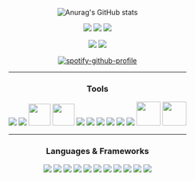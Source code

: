 <div align="center">
<div style="display: inline-block">

![Anurag's GitHub stats](https://github-readme-stats.vercel.app/api?username=dubskysteam&count_private=true&show_icons=true&theme=dark)

[![](https://img.shields.io/badge/Steam-000000?style=for-the-badge&logo=steam&logoColor=white)](https://steamcommunity.com/id/dubskyplays)
[![](https://img.shields.io/badge/Discord-7289DA?style=for-the-badge&logo=discord&logoColor=white)](https://discord.gg/Dg9Hv7j)
[![](https://img.shields.io/badge/Twitter-1DA1F2?style=for-the-badge&logo=twitter&logoColor=white)](https://twitter.com/dubskysteam)
  
![](https://img.shields.io/badge/Server-Ubuntu%2020.04-orange?style=for-the-badge&logo=Ubuntu)
![](https://img.shields.io/badge/OS-Manjaro%20KDE-green?style=for-the-badge&logo=manjaro)
  
[![spotify-github-profile](https://spotify-github-profile.vercel.app/api/view?uid=c.maas.acc&cover_image=true&theme=novatorem&bar_color=53b14f&bar_color_cover=false)](https://github.com/kittinan/spotify-github-profile)
___
<h3>Tools</h3>
<div style="display: inline-block">
  <img src="https://img.icons8.com/color/48/000000/intellij-idea.png"/>
  <img src="https://img.icons8.com/color/48/000000/pycharm.png"/>
  <img src="https://cdn.freebiesupply.com/logos/large/2x/clion-1-logo-png-transparent.png" style="width: 44px; height: 44px"/>
  <img src="https://upload.wikimedia.org/wikipedia/commons/8/8e/TeamCity_Icon.png" style="width: 44px; height: 44px"/>
  <img src="https://img.icons8.com/color/48/000000/git.png"/>
  <img src="https://img.icons8.com/color/48/000000/visual-studio-code-2019.png"/>
  <img src="https://img.icons8.com/external-vitaliy-gorbachev-blue-vitaly-gorbachev/48/000000/external-atom-nature-resource-vitaliy-gorbachev-blue-vitaly-gorbachev.png"/>
  <img src="https://img.icons8.com/color/50/000000/travis-ci.png"/>
  <img src="https://img.icons8.com/color/48/000000/circleci.png"/>
  <img src="https://img.icons8.com/fluency/50/000000/docker.png"/>
  <img src="https://cdn.icon-icons.com/icons2/2107/PNG/512/file_type_apache_icon_130750.png" style="width: 48px; height: 48px"/>
  <img src="https://upload.wikimedia.org/wikipedia/commons/8/8e/TeamCity_Icon.png" style="width: 48px; height: 48px"/>
</div>

___
<h3>Languages & Frameworks</h3>
<div style="display: inline-block">
  <img src="https://img.icons8.com/color/50/000000/java-coffee-cup-logo--v1.png"/>
  <img src="https://img.icons8.com/color/48/000000/kotlin.png"/>
  <img src="https://img.icons8.com/color/50/000000/python--v1.png"/>
  <img src="https://img.icons8.com/external-tal-revivo-shadow-tal-revivo/48/000000/external-javascript-is-a-high-level-interpreted-programming-language-logo-shadow-tal-revivo.png"/>
  <img src="https://img.icons8.com/color/50/000000/c-programming.png"/>
  <img src="https://img.icons8.com/color/50/000000/c-plus-plus-logo.png"/>
  <img src="https://img.icons8.com/color/50/000000/c-sharp-logo-2.png"/>
  <img src="https://img.icons8.com/color/50/000000/spring-logo.png"/>
  <img src="https://img.icons8.com/color/50/000000/html-5--v1.png"/>
  <img src="https://img.icons8.com/color/50/000000/css3.png"/>
  <img src="https://img.icons8.com/color/50/000000/react-native.png"/>
</div>

 </div>
